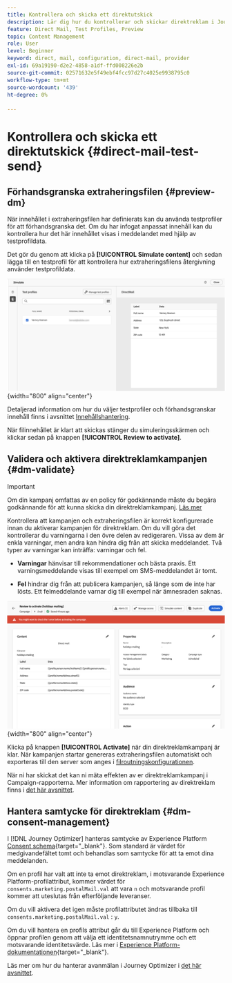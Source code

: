 ```yaml
---
title: Kontrollera och skicka ett direktutskick
description: Lär dig hur du kontrollerar och skickar direktreklam i Journey Optimizer
feature: Direct Mail, Test Profiles, Preview
topic: Content Management
role: User
level: Beginner
keyword: direct, mail, configuration, direct-mail, provider
exl-id: 69a19190-d2e2-4858-a1df-ffd008226e2b
source-git-commit: 02571632e5f49ebf4fcc97d27c4025e9938795c0
workflow-type: tm+mt
source-wordcount: '439'
ht-degree: 0%

---
```


# Kontrollera och skicka ett direktutskick {#direct-mail-test-send}

## Förhandsgranska extraheringsfilen {#preview-dm}

När innehållet i extraheringsfilen har definierats kan du använda testprofiler för att förhandsgranska det. Om du har infogat anpassat innehåll kan du kontrollera hur det här innehållet visas i meddelandet med hjälp av testprofildata.

Det gör du genom att klicka på **[!UICONTROL Simulate content]** och sedan lägga till en testprofil för att kontrollera hur extraheringsfilens återgivning använder testprofildata.

![](assets/direct-mail-simulate.png){width="800" align="center"}

Detaljerad information om hur du väljer testprofiler och förhandsgranskar innehåll finns i avsnittet [Innehållshantering](../content-management/preview-test.md).

När filinnehållet är klart att skickas stänger du simuleringsskärmen och klickar sedan på knappen **[!UICONTROL Review to activate]**.

## Validera och aktivera direktreklamkampanjen {#dm-validate}

>[!IMPORTANT]
>
> Om din kampanj omfattas av en policy för godkännande måste du begära godkännande för att kunna skicka din direktreklamkampanj. [Läs mer](../test-approve/gs-approval.md)

Kontrollera att kampanjen och extraheringsfilen är korrekt konfigurerade innan du aktiverar kampanjen för direktreklam. Om du vill göra det kontrollerar du varningarna i den övre delen av redigeraren. Vissa av dem är enkla varningar, men andra kan hindra dig från att skicka meddelandet. Två typer av varningar kan inträffa: varningar och fel.

* **Varningar** hänvisar till rekommendationer och bästa praxis. Ett varningsmeddelande visas till exempel om SMS-meddelandet är tomt.

* **Fel** hindrar dig från att publicera kampanjen, så länge som de inte har lösts. Ett felmeddelande varnar dig till exempel när ämnesraden saknas.

![](assets/direct-mail-review.png){width="800" align="center"}

Klicka på knappen **[!UICONTROL Activate]** när din direktreklamkampanj är klar. När kampanjen startar genereras extraheringsfilen automatiskt och exporteras till den server som anges i [filroutningskonfigurationen](../direct-mail/direct-mail-configuration.md).

När ni har skickat det kan ni mäta effekten av er direktreklamkampanj i Campaign-rapporterna. Mer information om rapportering av direktreklam finns i [det här avsnittet](../reports/campaign-global-report-cja-direct.md).

## Hantera samtycke för direktreklam {#dm-consent-management}

I [!DNL Journey Optimizer] hanteras samtycke av Experience Platform [Consent schema](https://experienceleague.adobe.com/docs/experience-platform/xdm/field-groups/profile/consents.html?lang=sv-SE){target="_blank"}. Som standard är värdet för medgivandefältet tomt och behandlas som samtycke för att ta emot dina meddelanden.

Om en profil har valt att inte ta emot direktreklam, i motsvarande Experience Platform-profilattribut, kommer värdet för `consents.marketing.postalMail.val` att vara `n` och motsvarande profil kommer att uteslutas från efterföljande leveranser.

Om du vill aktivera det igen måste profilattributet ändras tillbaka till `consents.marketing.postalMail.val` : `y`.

Om du vill hantera en profils attribut går du till Experience Platform och öppnar profilen genom att välja ett identitetsnamnutrymme och ett motsvarande identitetsvärde. Läs mer i [Experience Platform-dokumentationen](https://experienceleague.adobe.com/docs/experience-platform/profile/ui/user-guide.html?lang=sv-SE#getting-started){target="_blank"}.

Läs mer om hur du hanterar avanmälan i Journey Optimizer i [det här avsnittet](../privacy/opt-out.md).
